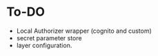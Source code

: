 # To-DO
- Local Authorizer wrapper (cognito and custom)
- secret parameter store 
- layer configuration.
